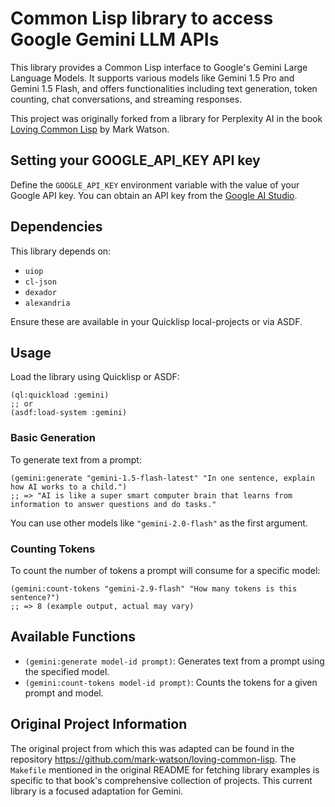 # Common Lisp library to access Google Gemini LLM APIs

This library provides a Common Lisp interface to Google's Gemini Large Language Models. It supports various models like Gemini 1.5 Pro and Gemini 1.5 Flash, and offers functionalities including text generation, token counting, chat conversations, and streaming responses.

This project was originally forked from a library for Perplexity AI in the book [Loving Common Lisp](https://leanpub.com/lovinglisp) by Mark Watson.

## Setting your GOOGLE_API_KEY API key

Define the `GOOGLE_API_KEY` environment variable with the value of your Google API key. You can obtain an API key from the [Google AI Studio](https://aistudio.google.com/app/apikey).

## Dependencies

This library depends on:
- `uiop`
- `cl-json`
- `dexador`
- `alexandria`


Ensure these are available in your Quicklisp local-projects or via ASDF.

## Usage

Load the library using Quicklisp or ASDF:
```common-lisp
(ql:quickload :gemini)
;; or
(asdf:load-system :gemini)
```

### Basic Generation

To generate text from a prompt:
```common-lisp
(gemini:generate "gemini-1.5-flash-latest" "In one sentence, explain how AI works to a child.")
;; => "AI is like a super smart computer brain that learns from information to answer questions and do tasks."
```
You can use other models like `"gemini-2.0-flash"` as the first argument.

### Counting Tokens

To count the number of tokens a prompt will consume for a specific model:
```common-lisp
(gemini:count-tokens "gemini-2.9-flash" "How many tokens is this sentence?")
;; => 8 (example output, actual may vary)
```

## Available Functions
- `(gemini:generate model-id prompt)`: Generates text from a prompt using the specified model.
- `(gemini:count-tokens model-id prompt)`: Counts the tokens for a given prompt and model.


## Original Project Information

The original project from which this was adapted can be found in the repository https://github.com/mark-watson/loving-common-lisp. The `Makefile` mentioned in the original README for fetching library examples is specific to that book's comprehensive collection of projects. This current library is a focused adaptation for Gemini.
